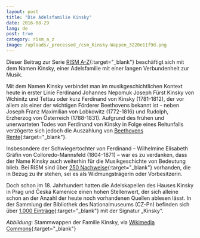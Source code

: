 ```yaml
---
layout: post
title: "Die Adelsfamilie Kinsky"
date: 2016-08-29
lang: de
post: true
category: rism_a_z
image: /uploads/_processed_/csm_Kinsky-Wappen_3220e11f9d.png
---
```



Dieser Beitrag zur Serie [RISM A-Z](http://www.rism.info/de/home/news-archive/select/rism_a_z){:target="_blank"} beschäftigt sich mit dem Namen Kinsky, einer Adelsfamilie mit einer langen Verbundenheit zur Musik.

Mit dem Namen Kinsky verbindet man im musikgeschichtlichen Kontext heute in erster Linie Ferdinand Johannes Nepomuk Joseph Fürst Kinsky von Wchinitz und Tettau oder kurz Ferdinand von Kinsky (1781-1812), der vor allem als einer der wichtigen Förderer Beethovens bekannt ist - neben Joseph Franz Maximilian von Lobkowitz (1772-1816) und Rudolph, Erzherzog von Österreich (1788-1831). Aufgrund des frühen und unerwarteten Todes von Ferdinand von Kinsky in Folge eines Reitunfalls verzögerte sich jedoch die Auszahlung von [Beethovens Rente](http://www.beethoven-haus-bonn.de/sixcms/detail.php/35278){:target="_blank"}.

Insbesondere der Schwiegertochter von Ferdinand – Wilhelmine Elisabeth Gräfin von Colloredo-Mannsfeld (1804-1871) – war es zu verdanken, dass der Name Kinsky auch weiterhin für die Musikgeschichte von Bedeutung blieb. Bei RISM sind über [250 Nachweise](https://opac.rism.info/search?View=rism&q=Colloredo-Mannsfeld){:target="_blank"} vorhanden, die in Bezug zu ihr stehen, sei es als Widmungsträgerin oder Vorbesitzerin.

Doch schon im 18. Jahrhundert hatten die Adelskapellen des Hauses Kinsky in Prag und Česká Kamenice einen hohen Stellenwert, der sich alleine schon an der Anzahl der heute noch vorhandenen Quellen ablesen lässt. In der Sammlung der Bibliothek des Nationalmuseums (CZ-Pn) befinden sich über [1.000 Einträge](https://opac.rism.info/search?View=rism&callno=Kinsky){:target="_blank"} mit der Signatur „Kinsky“.

_Abbildung_: Stammwappen der Familie Kinsky, via [Wikimedia Commons](https://de.wikipedia.org/wiki/Datei:Kinsky-Wappen.png){:target="_blank"}

<script type="text/javascript">var switchTo5x=true;</script><script type="text/javascript" src="http://w.sharethis.com/button/buttons.js"></script><script type="text/javascript">stLight.options({publisher: "9b601438-1ce1-49d8-bfd7-9cff5df54c17", doNotHash: false, doNotCopy: false, hashAddressBar: false});</script>